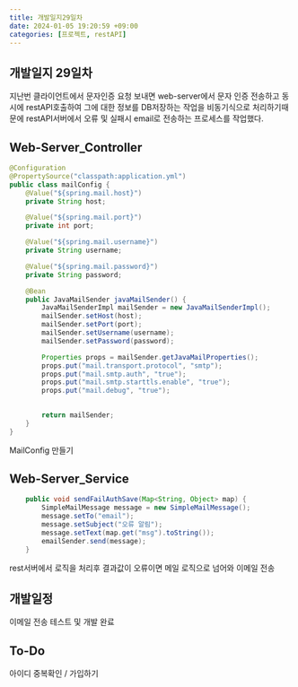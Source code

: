 ```yaml
---
title: 개발일지29일차
date: 2024-01-05 19:20:59 +09:00
categories: [프로젝트, restAPI]
---
```


## 개발일지 29일차
<p>지난번 클라이언트에서 문자인증 요청 보내면 web-server에서 문자 인증 전송하고 동시에 restAPI호출하여 그에 대한 정보를 DB저장하는 작업을
비동기식으로 처리하기때문에 restAPI서버에서 오류 및 실패시 email로 전송하는 프로세스를 작업했다.</p>

## Web-Server_Controller
```java
@Configuration
@PropertySource("classpath:application.yml")
public class mailConfig {
	@Value("${spring.mail.host}")
    private String host;

    @Value("${spring.mail.port}")
    private int port;

    @Value("${spring.mail.username}")
    private String username;

    @Value("${spring.mail.password}")
    private String password;

    @Bean
    public JavaMailSender javaMailSender() {
        JavaMailSenderImpl mailSender = new JavaMailSenderImpl();
        mailSender.setHost(host);
        mailSender.setPort(port);
        mailSender.setUsername(username);
        mailSender.setPassword(password);

        Properties props = mailSender.getJavaMailProperties();
        props.put("mail.transport.protocol", "smtp");
        props.put("mail.smtp.auth", "true");
        props.put("mail.smtp.starttls.enable", "true");
        props.put("mail.debug", "true");
        

        return mailSender;
    }
}
```
<p>MailConfig 만들기 </p>


## Web-Server_Service
```java
	public void sendFailAuthSave(Map<String, Object> map) {
		SimpleMailMessage message = new SimpleMailMessage();
        message.setTo("email");
        message.setSubject("오류 알림");
        message.setText(map.get("msg").toString());
        emailSender.send(message);
    }


```
<p>rest서버에서 로직을 처리후 결과값이 오류이면 메일 로직으로 넘어와 이메일 전송</p>

## 개발일정
<p>이메일 전송 테스트 및 개발 완료 </p>
 
## To-Do
<p>아이디 중복확인 / 가입하기 </p>





